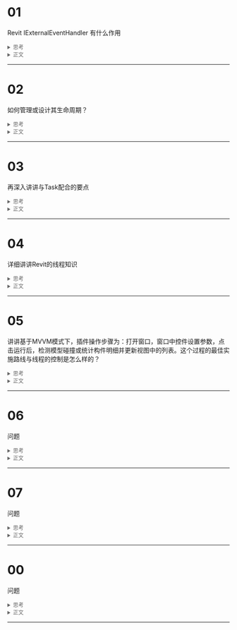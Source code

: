 # 01
Revit IExternalEventHandler 有什么作用
<details style="color: #999">
    <summary style="color: #666; font-size: 12px">思考</summary>
    
好的，我现在需要回答用户关于Revit中IExternalEventHandler的作用的问题。首先，我得回忆一下自己对Revit API的了解，特别是关于外部事件处理的部分。

用户可能是一个刚开始学习Revit二次开发的开发者，或者在使用过程中遇到了需要处理异步操作的情况。他们可能想知道为什么需要使用这个接口，以及它在实际开发中的具体应用场景。

首先，我应该明确IExternalEventHandler的基本作用。根据之前的知识，Revit的API操作通常需要在主线程执行，而某些操作，特别是那些需要用户交互或长时间运行的任务，可能需要异步处理以避免阻塞UI。这时候，IExternalEventHandler就派上用场了，它允许开发者将代码的执行延迟到合适的时间，由Revit的内部事件机制来触发。

接下来，我需要详细解释这个接口的主要用途。比如，当执行一个需要用户交互（如弹窗选择文件）的操作时，直接在主线程执行可能会导致问题。使用IExternalEventHandler可以将这些操作封装起来，在外部事件处理程序中执行，确保线程安全。

然后，我应该提到接口的关键方法Execute和属性Name。Execute方法是实际执行操作的地方，而Name属性用于调试或日志记录，帮助识别不同的事件处理器。

此外，可能还需要说明如何实际使用这个接口。例如，创建一个实现该接口的类，然后在需要的时候通过ExternalEvent.Create方法创建ExternalEvent实例，并调用Raise方法来触发事件。

用户可能还想知道使用这个接口的好处，比如避免UI冻结、处理模态对话框时的限制，或者确保API调用在正确的上下文中执行。这些都是需要涵盖的点。

另外，可能需要举一个简单的例子，比如在按钮点击事件中触发一个外部事件，然后在Execute方法中执行具体的Revit操作，如修改模型或显示对话框。

还要注意可能的相关问题，比如ExternalEvent类和IExternalEvent接口之间的关系，以及为什么不能直接在非UI线程中调用Revit API。这里需要强调Revit API的线程模型要求大部分API调用必须在主线程执行，而外部事件处理机制正是为了满足这一要求而设计的。

最后，确保解释清晰，结构合理，用简洁的语言让用户能够理解IExternalEventHandler的作用和使用方法，同时覆盖常见的使用场景和注意事项。
</details>

<details>
    <summary style="color: #666; font-size: 12px">正文</summary>

在Revit API中，**`IExternalEventHandler`** 是一个用于处理异步操作和线程间调用的关键接口。它的主要作用是帮助开发者在**Revit主线程上下文**中安全地执行代码，尤其是在需要与用户交互或执行耗时操作时，避免阻塞Revit的UI线程或违反API的线程限制。

---

### **主要作用**
1. **异步执行API操作**  
   Revit API严格要求大多数操作必须在主线程执行（例如修改模型、访问文档数据）。  
   `IExternalEventHandler` 允许你将代码逻辑封装到一个事件处理器中，并通过**外部事件队列**异步触发，确保这些操作在正确的线程上下文中执行。

2. **处理用户交互**  
   当你的插件需要弹出对话框（如`OpenFileDialog`）或等待用户输入时，直接在主线程调用这些操作可能导致Revit无响应。通过`IExternalEventHandler`，可以将这类操作推迟到安全的时间点执行。

3. **避免UI冻结**  
   长时间运行的任务（如遍历大量元素、生成复杂几何体）如果直接在主线程运行，会导致Revit界面冻结。使用此接口可以将任务拆分或延迟执行，保持UI响应。

4. **兼容模态操作**  
   在Revit的模态状态下（例如用户正在编辑草图），某些API操作会被禁止。通过外部事件，可以绕过这些限制，选择合适时机执行代码。

---

### **核心方法**
- **`Execute(UIApplication app)`**  
  必须实现的方法，包含实际要执行的逻辑。当外部事件被触发时，Revit会在此方法内运行你的代码。

- **`string GetName()`**  
  返回事件处理器的名称（用于调试和日志）。

---

### **使用流程**
1. **创建事件处理器类**  
   实现`IExternalEventHandler`接口：
   ```csharp
   public class MyEventHandler : IExternalEventHandler
   {
       public void Execute(UIApplication app)
       {
           // 在这里写需要执行的Revit API操作
           TaskDialog.Show("提示", "Hello from Execute!");
       }

       public string GetName()
       {
           return "My Custom Event Handler";
       }
   }
   ```

2. **创建`ExternalEvent`实例**  
   在插件初始化时（如`OnStartup`），创建事件对象：
   ```csharp
   private ExternalEvent _myEvent;
   private MyEventHandler _handler;

   _handler = new MyEventHandler();
   _myEvent = ExternalEvent.Create(_handler);
   ```

3. **触发事件**  
   在需要的地方（如按钮点击事件）调用：
   ```csharp
   _myEvent.Raise();
   ```
   Revit会在下一个空闲时间点调用`Execute`方法。

---

### **典型场景**
- 用户点击按钮后弹出一个对话框选择文件，然后根据文件内容修改模型。
- 在后台执行耗时计算（如结构分析），完成后更新模型。
- 处理其他线程（如Task或Thread）中需要调用Revit API的操作。

---

### **注意事项**
- **线程安全**：`Execute`方法始终在Revit主线程执行，无需手动同步。
- **频率控制**：频繁调用`Raise()`可能导致事件队列堆积，需合理设计逻辑。
- **生命周期管理**：确保`ExternalEvent`实例在插件生命周期内有效（通常作为类成员变量）。

通过`IExternalEventHandler`，开发者可以更灵活地协调Revit API调用与用户交互，提升插件的稳定性和用户体验。
</details>

---

# 02
如何管理或设计其生命周期？
<details style="color: #999">
    <summary style="color: #666; font-size: 12px">思考</summary>
    
嗯，用户之前问了关于Revit的IExternalEventHandler有什么作用，现在又接着问如何管理或设计其生命周期。看来他们可能正在开发一个Revit插件，遇到了多线程或异步处理的问题，需要更深入的指导。用户可能已经了解了基本用法，现在想确保他们的实现是稳定和高效的。

首先，我需要回顾一下IExternalEventHandler的生命周期管理。生命周期管理的关键在于正确创建、使用和销毁ExternalEvent实例，避免内存泄漏或意外行为。用户可能关心的问题包括：何时创建ExternalEvent，如何确保它在需要时可用，如何处理多次触发，以及如何在插件卸载时正确清理资源。

接下来，用户可能是在实际开发中遇到了问题，比如事件处理器没有被正确触发，或者Revit崩溃，这可能是因为生命周期管理不当。例如，如果ExternalEvent实例被意外销毁，或者在错误的时机被调用，就会导致问题。需要强调将ExternalEvent作为类成员变量，保持其在整个插件生命周期中的有效性。

另外，用户可能想知道如何处理多次触发事件的情况。比如，用户多次点击按钮触发事件，是否需要队列机制或者防止重复执行。这时候，可以讨论ExternalEvent的Pending状态，以及如何通过禁用按钮或者检查状态来避免堆积。

还有，用户可能关心如何在不同的Revit文档或会话中管理事件处理器。比如，当用户切换文档时，是否需要重新创建ExternalEvent实例。需要说明ExternalEvent与特定文档无关，但需要注意文档状态的变化，比如在事件处理中检查文档是否仍然有效。

此外，用户可能对异步操作中的异常处理不太清楚，需要指导如何在Execute方法中捕获异常，避免导致Revit崩溃。同时，可能需要提醒在事件处理器中避免长时间运行的操作，以免阻塞主线程，尽管已经通过异步事件处理，但长时间任务仍需拆分。

最后，用户可能希望看到具体的代码示例和最佳实践，比如使用单例模式或依赖注入来管理事件处理器，或者如何在WPF窗口中集成ExternalEvent的触发。需要提供结构清晰的代码示例，并解释每一步的考虑因素，比如为什么要在OnStartup中初始化，如何在Dispose中释放资源。

总结下来，用户的需求不仅仅是了解生命周期管理的步骤，而是希望确保他们的实现是健壮的、高效的，并且能够处理各种边界情况，比如多次触发、资源释放、异常处理等。需要从实例化、使用、状态管理、资源清理等多个方面详细展开，同时结合实际场景和常见问题，给出具体的解决方案和最佳实践。
</details>

<details>
    <summary style="color: #666; font-size: 12px">正文</summary>

在Revit插件开发中，合理管理`IExternalEventHandler`及其关联的`ExternalEvent`实例的生命周期至关重要，这直接关系到插件的稳定性、资源占用和用户体验。以下是详细的设计和管理方法：

---

### **1. 生命周期管理核心原则**
- **持久性**：`ExternalEvent`实例需长期存活（通常与插件主类同生命周期）。
- **线程安全**：始终通过`ExternalEvent`机制触发主线程操作，避免直接跨线程调用。
- **资源释放**：在插件卸载时正确清理资源，防止内存泄漏。

---

### **2. 生命周期设计步骤**

#### **2.1 实例化阶段**
- **创建位置**：在插件初始化时（如`IExternalApplication.OnStartup`）或首次需要时创建。
- **推荐模式**：使用单例模式或依赖注入确保全局唯一性。

```csharp
public class MyPlugin : IExternalApplication
{
    private ExternalEvent _externalEvent;
    private MyEventHandler _eventHandler;

    public Result OnStartup(UIControlledApplication app)
    {
        // 初始化事件处理器和ExternalEvent
        _eventHandler = new MyEventHandler();
        _externalEvent = ExternalEvent.Create(_eventHandler);
        return Result.Succeeded;
    }
}
```

#### **2.2 使用阶段**
- **触发事件**：通过`Raise()`方法请求执行，但需注意频率控制。
- **状态监控**：利用`ExternalEvent.Status`属性判断事件状态：

| 状态 (`ExternalEvent.Status`) | 描述 |
|-------------------------------|------|
| `Pending`                     | 事件已加入队列，等待执行 |
| `NotAvailable`                | 事件未被创建或已被销毁 |
| `Succeeded`/`Failed`          | 最近一次执行结果 |

```csharp
// 示例：安全触发事件
if (_externalEvent.Status == ExternalEventStatus.Pending)
{
    TaskDialog.Show("警告", "已有事件待处理！");
}
else
{
    _externalEvent.Raise();
}
```

#### **2.3 资源释放阶段**
- **销毁时机**：在插件关闭时（如`IExternalApplication.OnShutdown`）或明确不再需要时销毁。
- **显式释放**：调用`Dispose()`（尽管Revit可能自动处理，但显式释放更安全）。

```csharp
public Result OnShutdown(UIControlledApplication app)
{
    // 显式释放资源
    _externalEvent.Dispose();
    _eventHandler = null;
    return Result.Succeeded;
}
```

---

### **3. 高级生命周期管理技巧**

#### **3.1 防止重复触发**
- **UI按钮禁用**：在事件处理期间禁用触发按钮：
```csharp
// 在Execute方法中控制UI状态
public void Execute(UIApplication app)
{
    try
    {
        // 禁用按钮
        MyRibbonButton.Enabled = false;
        
        // 核心逻辑...
    }
    finally
    {
        // 重新启用按钮
        MyRibbonButton.Enabled = true;
    }
}
```

- **状态标志位**：使用`bool isProcessing`标志阻止并发执行。

#### **3.2 异常处理**
- **全局异常捕获**：在`Execute`方法中包裹`try-catch`：
```csharp
public void Execute(UIApplication app)
{
    try
    {
        // 可能抛出异常的操作
        doc.Delete(elementId);
    }
    catch (Exception ex)
    {
        TaskDialog.Show("错误", $"操作失败: {ex.Message}");
        Logger.LogError(ex);
    }
}
```

#### **3.3 跨文档安全**
- **文档状态验证**：在执行操作前检查文档是否有效：
```csharp
public void Execute(UIApplication app)
{
    var doc = app.ActiveUIDocument?.Document;
    if (doc == null || doc.IsReadOnly)
    {
        TaskDialog.Show("错误", "文档不可用或只读！");
        return;
    }
    
    // 安全操作...
}
```

#### **3.4 异步协同**
- **与Task配合**：将耗时计算放在后台线程，仅通过事件处理器更新Revit模型：
```csharp
public void Execute(UIApplication app)
{
    // 触发后台任务
    Task.Run(() =>
    {
        var result = HeavyCalculation();
        
        // 通过事件处理器更新UI
        Application.Current.Dispatcher.Invoke(() =>
        {
            _externalEvent.Raise(); // 触发另一个事件更新模型
        });
    });
}
```

---

### **4. 典型生命周期管理架构**

#### **4.1 集中式事件管理器**
```csharp
public class EventManager : IDisposable
{
    private readonly Dictionary<string, ExternalEvent> _events = new();

    public void RegisterHandler(string key, IExternalEventHandler handler)
    {
        if (!_events.ContainsKey(key))
        {
            _events[key] = ExternalEvent.Create(handler);
        }
    }

    public void RaiseEvent(string key)
    {
        if (_events.TryGetValue(key, out var evt) && evt.Status != ExternalEventStatus.Pending)
        {
            evt.Raise();
        }
    }

    public void Dispose()
    {
        foreach (var evt in _events.Values)
        {
            evt.Dispose();
        }
        _events.Clear();
    }
}
```

#### **4.2 使用示例**
```csharp
// 初始化
var eventManager = new EventManager();
eventManager.RegisterHandler("ModelUpdate", new ModelUpdateHandler());

// 触发事件
eventManager.RaiseEvent("ModelUpdate");

// 销毁
eventManager.Dispose();
```

---

### **5. 常见问题与解决方案**

| 问题现象 | 原因 | 解决方案 |
|---------|------|----------|
| 点击按钮无响应 | `ExternalEvent`未正确初始化 | 确保在插件启动时创建实例 |
| Revit卡死 | 在`Execute`中执行耗时操作 | 拆分任务，使用`Task`+多事件处理器 |
| 内存泄漏 | 未调用`Dispose()` | 显式释放资源，尤其在动态创建事件时 |
| 事件重复执行 | 频繁调用`Raise()` | 检查`ExternalEvent.Status`或添加标志位 |

---

### **6. 最佳实践总结**
1. **单一职责原则**：每个事件处理器只处理一种类型的操作。
2. **早初始化晚释放**：在插件启动时创建，关闭时销毁。
3. **防御性编程**：始终验证文档状态和事件状态。
4. **日志记录**：在关键节点记录事件触发和执行情况。
5. **压力测试**：模拟高频次事件触发验证稳定性。

通过严谨的生命周期管理，可确保基于`IExternalEventHandler`的插件在复杂场景下仍能保持高效稳定运行。
</details>

---

# 03
再深入讲讲与Task配合的要点
<details style="color: #999">
    <summary style="color: #666; font-size: 12px">思考</summary>
    
好的，用户之前已经询问了关于Revit API中的IExternalEventHandler的作用以及如何管理其生命周期，现在他们希望更深入地了解如何将IExternalEventHandler与Task配合使用。我需要详细解释在异步编程中如何安全地结合这两者，尤其是在Revit的环境中。

首先，我需要回顾之前的内容，确保用户已经理解IExternalEventHandler的基本用法和生命周期管理。然后，重点转移到与Task的配合。可能用户在实际开发中遇到了性能问题，需要在后台执行耗时操作，同时保持UI响应，并最终在主线程更新Revit模型。这时候，Task可以用来处理后台计算，而IExternalEventHandler则负责将结果传回主线程。

接下来，需要考虑Revit API的线程限制。Revit的API大多数操作必须在主线程执行，因此在后台Task中不能直接调用这些API。需要明确划分哪些代码在Task中运行，哪些必须通过IExternalEventHandler在主线程执行。

用户可能想了解如何正确地在Task中启动异步操作，然后在完成后触发事件处理器。需要强调不能在Task中直接调用Revit API，必须通过Raise()方法将更新操作排入主线程队列。

另外，可能需要处理异步操作的异常，避免整个应用程序崩溃。还要考虑如何同步数据，确保后台线程和主线程之间的数据传递是线程安全的，比如使用锁或者其他同步机制。

用户可能还会关心如何优化性能，避免频繁地创建和销毁Task，或者如何管理多个并发的Task。这时候可以讨论使用任务调度器、取消令牌（CancellationToken）来控制任务的执行和取消。

另外，用户可能想知道如何处理长时间运行的任务，比如显示进度条或允许用户取消操作。这时候需要结合Task和IExternalEventHandler来实现进度更新和取消请求的处理。

还要提到一些常见的陷阱，比如在Task中直接修改Revit模型导致崩溃，或者忘记处理跨线程的UI更新。需要提供具体的代码示例，展示正确的模式，比如在后台计算完成后，通过事件处理器来执行Revit API调用。

最后，总结最佳实践，强调分离计算逻辑和Revit操作，使用事件处理器作为桥梁，确保线程安全，以及合理的异常处理和资源管理。这样用户能够全面理解如何有效结合Task和IExternalEventHandler，提升插件的性能和用户体验。
</details>

<details>
    <summary style="color: #666; font-size: 12px">正文</summary>

在 Revit 插件开发中，将 **`IExternalEventHandler`** 与 **`Task`** 结合使用，可以实现后台异步计算与主线程安全操作的完美协同。这种组合尤其适用于需要**长时间运行的计算**（如结构分析、数据生成）或**跨线程数据同步**的场景。以下是深入的技术要点和实践指南：

---

### **1. 核心设计原则**
- **职责分离**：  
  `Task` 负责**纯计算逻辑**（无Revit API调用），`IExternalEventHandler` 负责**主线程操作**（更新模型、UI交互）。
- **线程安全**：  
  **Revit API 只能在主线程调用**，后台线程（如`Task`）只能准备数据，最终通过`Raise()`触发主线程操作。
- **数据隔离**：  
  跨线程传递数据需通过**线程安全容器**（如 `ConcurrentQueue`、`BlockingCollection`）或**深拷贝**。

---

### **2. 基本协作流程**
#### **步骤 1：启动后台任务**
```csharp
public class CalculationHandler : IExternalEventHandler
{
    public List<double> Results { get; private set; } // 存储计算结果

    public void Execute(UIApplication app)
    {
        // 主线程中启动后台任务
        Task.Run(() => HeavyCalculation(app));
    }

    private void HeavyCalculation(UIApplication app)
    {
        // 纯计算逻辑（无Revit API）
        var tempResults = new List<double>();
        for (int i = 0; i < 1000000; i++)
        {
            tempResults.Add(Math.Sqrt(i));
        }

        // 将结果存入线程安全容器
        Results = new List<double>(tempResults);

        // 触发另一个事件处理器更新模型
        UpdateModelEvent.Raise();
    }
}
```

#### **步骤 2：通过事件处理器更新模型**
```csharp
public class UpdateModelHandler : IExternalEventHandler
{
    public void Execute(UIApplication app)
    {
        // 在主线程中安全使用Revit API
        var doc = app.ActiveUIDocument.Document;
        using (Transaction tx = new Transaction(doc, "Update Model"))
        {
            tx.Start();
            // 使用CalculationHandler.Results更新模型...
            tx.Commit();
        }
    }
}
```

---

### **3. 关键技术细节**

#### **3.1 异步上下文管理**
- **`TaskScheduler` 同步**：  
  若需在后台任务中访问 UI 元素（非Revit API），需切换至主线程上下文（如 WPF 的 `Dispatcher`）：
```csharp
Task.Run(() =>
{
    // 后台计算...
    Application.Current.Dispatcher.Invoke(() =>
    {
        // 更新WPF控件（非Revit UI）
        ProgressBar.Value = 100;
    });
});
```

- **避免 `async/await` 陷阱**：  
  `async` 方法默认会尝试在原始上下文恢复执行，需明确指定 `ConfigureAwait(false)`：
```csharp
public async void Execute(UIApplication app)
{
    await Task.Run(() => HeavyCalculation())
              .ConfigureAwait(false); // 禁止尝试返回主线程

    // 此处仍在后台线程！
    // 必须通过 Raise() 触发主线程操作
    _updateEvent.Raise();
}
```

#### **3.2 进度反馈机制**
- **线程安全进度报告**：  
  使用 `IProgress<T>` 接口实现跨线程进度更新：
```csharp
public class CalculationHandler : IExternalEventHandler
{
    private readonly IProgress<int> _progress;

    public CalculationHandler(IProgress<int> progress)
    {
        _progress = progress;
    }

    public void Execute(UIApplication app)
    {
        Task.Run(() =>
        {
            for (int i = 0; i < 100; i++)
            {
                // 计算...
                _progress.Report(i);
            }
        });
    }
}

// 在UI层（如WPF）：
var progress = new Progress<int>(percent =>
{
    ProgressBar.Value = percent;
});
var handler = new CalculationHandler(progress);
```

#### **3.3 取消长时间任务**
- **`CancellationToken` 集成**：  
  允许用户主动取消后台计算：
```csharp
private CancellationTokenSource _cts;

public void Execute(UIApplication app)
{
    _cts = new CancellationTokenSource();
    Task.Run(() =>
    {
        for (int i = 0; i < 100; i++)
        {
            if (_cts.Token.IsCancellationRequested)
            {
                // 清理资源并退出
                return;
            }
            // 计算...
        }
    }, _cts.Token);
}

// 在取消按钮事件中：
_cts?.Cancel();
```

---

### **4. 高级模式：管道式处理**
适用于多阶段异步任务（如数据获取 → 计算 → 模型更新）。

#### **架构设计**
```csharp
public class PipelineManager
{
    private readonly ExternalEvent _dataFetchEvent;
    private readonly ExternalEvent _calculateEvent;
    private readonly ExternalEvent _updateEvent;

    public PipelineManager()
    {
        // 初始化三个事件处理器
        _dataFetchEvent = ExternalEvent.Create(new DataFetchHandler());
        _calculateEvent = ExternalEvent.Create(new CalculateHandler());
        _updateEvent = ExternalEvent.Create(new UpdateHandler());
    }

    public void StartPipeline()
    {
        _dataFetchEvent.Raise();
    }
}

// 数据获取处理器
public class DataFetchHandler : IExternalEventHandler
{
    public void Execute(UIApplication app)
    {
        Task.Run(() =>
        {
            // 后台获取数据...
            _calculateEvent.Raise(); // 触发下一步
        });
    }
}

// 计算处理器
public class CalculateHandler : IExternalEventHandler
{
    public void Execute(UIApplication app)
    {
        Task.Run(() =>
        {
            // 后台计算...
            _updateEvent.Raise(); // 触发更新
        });
    }
}
```

---

### **5. 性能优化技巧**

#### **5.1 任务分块（Chunking）**
将大数据集拆分为小块，定期返回主线程更新进度：
```csharp
public void Execute(UIApplication app)
{
    Task.Run(() =>
    {
        var allElements = GetLargeElementList(); // 获取10万个元素
        const int chunkSize = 1000;
        
        for (int i = 0; i < allElements.Count; i += chunkSize)
        {
            var chunk = allElements.Skip(i).Take(chunkSize).ToList();
            
            // 处理当前块...
            
            // 定期触发UI更新
            if (i % 5000 == 0)
            {
                _progressEvent.Raise();
            }
        }
    });
}
```

#### **5.2 内存管理**
- **及时释放非托管资源**：  
  在 `Task` 中使用的临时文件、数据库连接等需显式释放。
- **避免大对象驻留**：  
  使用 `WeakReference` 或定期清理缓存。

---

### **6. 调试与监控**

#### **6.1 跨线程调试**
- **Visual Studio 线程窗口**：  
  监控后台线程状态。
- **日志标记线程ID**：  
```csharp
Debug.WriteLine($"当前线程: {Thread.CurrentThread.ManagedThreadId}");
```

#### **6.2 性能分析**
- **使用 `Stopwatch`**：  
  测量关键代码段耗时。
- **Revit 内置日志**：  
  通过 `Application.WriteJournalEntry` 记录事件触发时间。

---

### **7. 典型问题解决方案**

| 问题场景 | 解决方案 |
|---------|----------|
| 后台任务修改Revit模型崩溃 | 确保所有模型操作通过`IExternalEventHandler`执行 |
| 进度条更新延迟 | 使用 `IProgress<T>` + `Report` 高频更新 |
| 用户取消操作后数据不一致 | 实现事务回滚机制 |
| 内存泄漏 | 使用 `using` 块管理 `IDisposable` 对象 |

---

### **8. 完整示例：异步导入数据并生成墙体**
```csharp
// 主事件处理器
public class ImportDataHandler : IExternalEventHandler
{
    private readonly ExternalEvent _generateWallsEvent;
    public List<Line> WallLines { get; private set; }

    public ImportDataHandler(ExternalEvent generateWallsEvent)
    {
        _generateWallsEvent = generateWallsEvent;
    }

    public void Execute(UIApplication app)
    {
        Task.Run(() =>
        {
            // 后台读取外部文件（无API调用）
            var lines = File.ReadAllLines("data.csv")
                           .Select(ParseLineToGeometry)
                           .ToList();

            WallLines = lines;

            // 触发生成墙体事件
            _generateWallsEvent.Raise();
        });
    }
}

// 墙体生成处理器
public class GenerateWallsHandler : IExternalEventHandler
{
    public void Execute(UIApplication app)
    {
        var doc = app.ActiveUIDocument.Document;
        using (Transaction tx = new Transaction(doc, "Create Walls"))
        {
            tx.Start();
            foreach (var line in _importHandler.WallLines)
            {
                Wall.Create(doc, line, LevelId, false);
            }
            tx.Commit();
        }
    }
}
```

---

通过合理利用 `Task` 与 `IExternalEventHandler` 的协作，开发者可以构建出**响应迅速、稳定可靠**的 Revit 插件，同时充分利用多核 CPU 的计算能力。关键在于始终遵守 Revit API 的线程规则，并通过清晰的分层架构实现计算逻辑与模型操作的解耦。
</details>

---

# 04
详细讲讲Revit的线程知识
<details style="color: #999">
    <summary style="color: #666; font-size: 12px">思考</summary>
    
嗯，用户让我详细讲讲Revit的线程知识。我之前已经回答过关于IExternalEventHandler和如何与Task配合的问题，现在用户想更深入了解线程方面的内容。首先，我需要回顾一下之前的对话，确保这次回答能衔接上之前的讨论，同时深入展开线程相关的知识点。

用户可能是Revit插件开发者，遇到多线程问题，或者想优化插件的性能。他们可能在使用异步操作时遇到了崩溃或UI冻结的问题，所以需要理解Revit的线程模型来避免这些问题。用户的需求不仅仅是了解表面知识，而是想掌握背后的原理和最佳实践，以便在实际开发中应用。

Revit的线程模型与其他桌面应用程序类似，主线程负责UI和API调用，但Revit对线程有严格的限制，大部分API必须在主线程执行。用户可能知道这一点，但需要更详细的机制，比如为什么必须这样做，以及如何处理耗时操作而不阻塞UI。此外，用户可能对如何安全地在后台线程执行任务，然后更新Revit模型感兴趣，特别是在处理大量数据或复杂计算时。

我需要解释Revit的单线程模型，主线程的作用，以及违反线程规则的后果。然后，详细说明如何通过IExternalEventHandler和ExternalEvent来在正确的线程执行代码。可能还需要提到其他同步机制，比如使用Invoke或BeginInvoke在UI线程执行代码，但要注意这些在Revit中的适用性。

此外，用户可能对任务并行库（TPL）如Task.Run的使用感兴趣，但要强调在Revit环境中使用时的注意事项，比如确保不在后台线程调用API。需要提供示例代码，展示如何正确地将计算和API调用分离，使用事件处理器来桥接不同线程的操作。

还要讨论常见的陷阱，比如在后台线程中访问文档对象，或者错误地使用async/await导致线程上下文问题。可能还需要涉及异常处理，确保后台任务的异常能正确捕获并反馈到主线程，避免插件崩溃。

最后，总结最佳实践，比如始终在UI线程执行API调用，使用事件处理器进行线程间通信，合理分解任务以避免阻塞主线程，以及如何进行性能优化和调试多线程问题。这部分需要结构清晰，分点说明，便于用户理解和应用。

需要确保内容准确，参考Revit API官方文档，避免传播错误信息。同时，语言要通俗易懂，避免过于技术化的术语，或者至少解释清楚每个术语的含义。可能还需要对比其他框架的线程模型，帮助有不同背景的用户理解Revit的特殊性。

在组织内容时，可以按照线程模型概述、主线程的作用、后台线程的限制、线程间通信方法、常见问题与解决方案的结构展开。每个部分用例子和代码片段加以说明，让用户能够将理论应用到实际开发中。

另外，用户可能对如何调试多线程问题感兴趣，可以简要介绍调试工具和技术，比如日志记录、断点设置，以及如何利用Visual Studio的线程窗口来跟踪线程状态。

总之，需要全面覆盖Revit线程相关的知识点，结合之前的回答，提供深入但易于理解的内容，帮助用户构建稳健高效的插件。
</details>

<details>
    <summary style="color: #666; font-size: 12px">正文</summary>

在 Revit 插件开发中，**线程管理**是决定插件稳定性和性能的核心因素之一。Revit 的 API 对线程的访问有严格的限制，开发者必须深刻理解其线程模型才能避免崩溃、无响应或数据损坏等问题。以下从底层机制到实践技巧，系统剖析 Revit 的线程知识：

---

### **1. Revit 线程模型的核心原则**
#### **1.1 单线程公寓模型（STA）**
Revit 的主线程运行在 **单线程公寓（Single-Threaded Apartment, STA）** 模式下，这意味着：
- **所有 UI 操作和 API 调用必须通过主线程**。
- 其他线程直接访问 Revit API 会引发不可预知的错误（如 `AccessViolationException`）。

#### **1.2 主线程的职责**
- **用户界面（UI）更新**：按钮点击、对话框显示、视图刷新。
- **文档操作**：创建/修改元素、事务处理、模型读写。
- **事件响应**：处理用户输入、系统事件（如保存、关闭文档）。

#### **1.3 后台线程的限制**
- **禁止直接调用 Revit API**：任何涉及 `Document`、`Element`、`Transaction` 的操作均需通过主线程。
- **仅允许纯计算或外部 I/O**：如数学计算、文件读写、网络请求等。

---

### **2. Revit 线程同步机制**
#### **2.1 `IExternalEventHandler` 与 `ExternalEvent`**
- **作用**：将代码逻辑封装到事件处理器中，通过 `Raise()` 将其加入 Revit 的主线程队列。
- **执行时机**：Revit 主线程空闲时（如用户无操作期间）触发 `Execute` 方法。

```csharp
public class MyHandler : IExternalEventHandler
{
    public void Execute(UIApplication app)
    {
        // 此处运行在主线程，可安全调用API
        TaskDialog.Show("Info", "Hello from main thread!");
    }
}

// 触发事件
ExternalEvent.Create(new MyHandler()).Raise();
```

#### **2.2 `Application.Invoke` 与 `BeginInvoke`**
- **`Invoke`**：同步调用，阻塞当前线程直到主线程执行完毕。
- **`BeginInvoke`**：异步调用，将委托加入主线程队列后立即返回。

```csharp
// 在后台线程中请求主线程执行代码
Application.Invoke((Action)(() =>
{
    // 此处代码在主线程执行
    doc.Delete(elementId);
}));
```

---

### **3. 多线程协作的典型场景**
#### **3.1 后台计算 + 主线程更新**
```csharp
public class CalculationHandler : IExternalEventHandler
{
    public List<double> Results { get; private set; }

    public void Execute(UIApplication app)
    {
        // 启动后台任务
        Task.Run(() =>
        {
            Results = CalculateData(); // 纯计算
            ExternalEvent.Create(new UpdateHandler()).Raise(); // 触发更新
        });
    }
}

public class UpdateHandler : IExternalEventHandler
{
    public void Execute(UIApplication app)
    {
        // 在主线程更新模型
        using (Transaction tx = new Transaction(doc))
        {
            tx.Start("Update Elements");
            foreach (var value in CalculationHandler.Results)
            {
                // 修改元素参数...
            }
            tx.Commit();
        }
    }
}
```

#### **3.2 实时进度反馈**
使用 `IProgress<T>` 实现跨线程进度报告：
```csharp
public void Execute(UIApplication app)
{
    var progress = new Progress<int>(percent =>
    {
        // 此回调在主线程执行（自动同步）
        progressBar.Value = percent;
    });

    Task.Run(() =>
    {
        for (int i = 0; i < 100; i++)
        {
            Thread.Sleep(50);
            progress.Report(i); // 安全更新UI
        }
    });
}
```

---

### **4. Revit 线程的底层细节**
#### **4.1 消息循环（Message Pump）**
Revit 主线程通过 Windows 消息循环处理事件：
- **外部事件队列**：`ExternalEvent.Raise()` 本质是向此队列插入消息。
- **执行优先级**：外部事件优先级低于用户输入事件。

#### **4.2 线程本地存储（TLS）**
- Revit 通过 `ThreadLocal` 存储文档上下文。
- **错误示例**：在后台线程缓存 `Document` 对象可能导致跨文档污染。

#### **4.3 COM 互操作性**
- Revit API 基于 COM 组件，强制要求 STA 线程模型。
- **错误表现**：在 MTA（多线程公寓）线程调用 API 会抛出 `COMException`。

---

### **5. 高级线程技巧**
#### **5.1 多文档并行处理**
通过 `Application.Documents` 遍历文档，但需注意：
- **禁止跨文档事务**：每个文档的操作需独立事务。
- **隔离处理器实例**：为每个文档创建独立的事件处理器。

```csharp
public void ProcessAllDocuments(UIApplication app)
{
    foreach (Document doc in app.Application.Documents)
    {
        var handler = new DocSpecificHandler(doc);
        ExternalEvent.Create(handler).Raise();
    }
}
```

#### **5.2 动态事件处理器**
根据运行时条件创建处理器实例，并管理其生命周期：
```csharp
private readonly List<ExternalEvent> _dynamicEvents = new();

public void CreateDynamicHandler()
{
    var handler = new DynamicHandler();
    var evt = ExternalEvent.Create(handler);
    _dynamicEvents.Add(evt);
    evt.Raise();
}

public void Cleanup()
{
    foreach (var evt in _dynamicEvents)
    {
        evt.Dispose();
    }
    _dynamicEvents.Clear();
}
```

#### **5.3 异步等待模式**
结合 `async/await` 与 `TaskCompletionSource`：
```csharp
public class AsyncHandler : IExternalEventHandler
{
    private TaskCompletionSource<bool> _tcs;

    public async Task ExecuteAsync()
    {
        _tcs = new TaskCompletionSource<bool>();
        ExternalEvent.Create(this).Raise();
        return await _tcs.Task;
    }

    public void Execute(UIApplication app)
    {
        // 执行操作...
        _tcs.SetResult(true);
    }
}

// 使用示例
var result = await new AsyncHandler().ExecuteAsync();
```

---

### **6. 调试与故障排除**
#### **6.1 线程死锁检测**
- **症状**：Revit 无响应，CPU 占用低。
- **诊断工具**：  
  - Visual Studio 的 **并行堆栈** 视图。  
  - 日志输出线程 ID：  
    ```csharp
    Debug.WriteLine($"Current thread: {Thread.CurrentThread.ManagedThreadId}");
    ```

#### **6.2 常见异常与修复**
| 异常类型 | 原因 | 解决方案 |
|---------|------|----------|
| `InvalidOperationException` | 跨线程访问 UI 元素 | 使用 `Application.Invoke` |
| `COMException (0x8001010A)` | 后台线程调用 COM 组件 | 通过 `IExternalEventHandler` 中转 |
| `TransactionException` | 事务未在主线程提交 | 确保事务在 `Execute` 方法内 |

#### **6.3 性能分析**
- **Revit 日志**：通过 `Journal` 文件查看事件触发时间戳。
- **代码插桩**：使用 `Stopwatch` 测量关键代码段耗时。

---

### **7. 最佳实践总结**
1. **主线程仅处理轻量操作**：将超过 100ms 的任务移至后台线程。
2. **严格分离线程职责**：  
   - 后台线程：计算、I/O。  
   - 主线程：API 调用、UI 更新。
3. **防御性编程**：  
   - 始终检查 `Document.IsModifiable` 和 `IsReadOnly`。  
   - 使用 `try-catch` 包裹可能失败的操作。
4. **资源管理**：  
   - 及时释放 `IDisposable` 对象（如 `Transaction`）。  
   - 避免静态变量存储文档相关数据。
5. **用户反馈**：  
   - 长时间操作时显示进度条。  
   - 提供取消按钮中断任务。

---

### **8. Revit 2024 的线程改进**
- **异步 API 预览**：部分新 API 支持 `async` 方法（如云模型操作）。
- **增强的并行计算**：允许在特定上下文中使用多线程加速几何计算（需显式启用）。
- **线程安全只读操作**：某些查询方法（如 `FilteredElementCollector`）可在后台线程调用。

---

掌握 Revit 的线程知识，意味着能够在严格限制中寻找灵活性，通过合理的架构设计，既保证插件的稳定性，又充分利用现代 CPU 的多核能力。始终铭记：**Revit 的主线程是唯一真理，所有破坏这一原则的操作都将付出崩溃的代价**。
</details>

---

# 05
讲讲基于MVVM模式下，插件操作步骤为：打开窗口，窗口中控件设置参数，点击运行后，检测模型碰撞或统计构件明细并更新视图中的列表。这个过程的最佳实施路线与线程的控制是怎么样的？
<details style="color: #999">
    <summary style="color: #666; font-size: 12px">思考</summary>
    
好的，用户的问题是希望在Revit插件开发中，基于MVVM模式实现一个流程：打开窗口，设置参数，点击运行后进行模型碰撞检测或统计构件明细，并更新视图中的列表。用户想知道最佳实施路线以及如何控制线程。

首先，我需要回顾一下之前讨论的内容。之前已经详细讲解了Revit的线程模型，特别是IExternalEventHandler和ExternalEvent的使用，以及如何与Task配合进行异步操作。用户现在希望结合MVVM模式来实现这个流程，所以需要将MVVM的设计模式与Revit的线程限制结合起来考虑。

MVVM模式的核心是数据绑定、命令和视图模型，这在前端开发中很常见，但在Revit插件中应用需要注意线程安全问题。因为Revit的API只能在主线程调用，而MVVM中的UI操作通常涉及数据绑定，可能需要跨线程更新UI，这就需要特别注意。

接下来，用户提到的具体步骤包括打开窗口、设置参数、运行检测或统计、更新视图列表。最佳实施路线需要确保每个步骤都符合Revit的线程规则，同时保持UI的响应性。

首先，打开窗口应该在主线程中执行，因为涉及到UI的创建和显示。Revit的API要求所有UI操作必须在主线程进行，所以使用ExternalEvent来触发窗口的打开可能是必要的，尤其是如果窗口是在非主线程的上下文中触发的。

然后是参数设置，这部分通常在窗口的控件中进行，通过数据绑定到ViewModel的属性。在MVVM中，这通常是直接的，但需要确保属性更改通知是在正确的线程上触发，尤其是在后台线程中修改数据时，需要使用Dispatcher来同步到UI线程。

点击运行后的处理是关键部分，因为涉及到耗时的操作，比如碰撞检测或统计构件明细。这些操作不能在主线程执行，否则会导致UI冻结。因此，需要将计算部分放在后台线程（如Task.Run），然后通过IExternalEventHandler将结果更新回主线程，以安全地修改模型或更新UI列表。

更新视图中的列表需要将数据绑定到ViewModel的集合属性，并且要确保集合的修改是在UI线程上进行的，否则会引发跨线程访问异常。在WPF中，可以使用ObservableCollection，并在ViewModel中通过Dispatcher.Invoke来确保更新操作在UI线程执行。

线程控制方面，整个流程中需要多次在后台线程和主线程之间切换。例如，点击运行按钮后，ViewModel的命令处理会触发一个异步操作，启动后台任务进行计算，然后通过ExternalEvent或Dispatcher将结果传回主线程更新UI和Revit模型。

此外，需要考虑异常处理和用户反馈，比如在长时间操作时显示进度条，允许用户取消操作，这可能需要使用CancellationTokenSource和IProgress<T>接口来实现进度报告和取消功能。

在MVVM架构中，可能会使用RelayCommand或DelegateCommand来处理按钮点击事件，命令的实现需要启动后台任务，并在完成后更新数据。同时，要确保在操作过程中禁用按钮，防止重复提交，这可以通过绑定命令的CanExecute方法来实现。

最后，资源管理和生命周期控制也很重要，比如在窗口关闭时取消正在进行的任务，释放ExternalEvent实例，避免内存泄漏。

总结来说，最佳实施路线需要将MVVM的数据绑定和命令机制与Revit的线程模型结合，利用IExternalEventHandler处理主线程操作，使用Task进行后台计算，并通过Dispatcher或IProgress<T>同步UI更新。同时，确保所有Revit API调用都在主线程执行，保持UI响应性，并处理好异常和用户交互。
</details>

<details>
    <summary style="color: #666; font-size: 12px">正文</summary>

在 Revit 插件开发中，基于 **MVVM 模式**实现参数设置、后台计算和 UI 更新的流程，需要严格遵循 Revit 的线程规则，同时兼顾用户体验和代码可维护性。以下是分步骤的 **最佳实践路线** 和 **线程控制策略**：

---

### **1. 整体架构设计**
#### **层级划分**
| 层级 | 技术选型 | 职责 | 线程归属 |
|------|----------|------|----------|
| **View (UI)** | WPF/XAML | 窗口、控件布局、数据绑定 | 主线程 |
| **ViewModel** | C# + Prism/MVVM Light | 业务逻辑、命令处理、数据验证 | 主线程（通过 `Dispatcher` 跨线程同步） |
| **Model** | Revit API + 计算模块 | 数据模型、Revit 操作、碰撞检测算法 | 主线程（Revit API） + 后台线程（纯计算） |
| **桥梁层** | `IExternalEventHandler` | 主线程与后台线程通信 | 主线程 |

---

### **2. 分步骤实施流程**
#### **步骤 1：打开窗口**
- **触发方式**：通过 Revit 功能区按钮点击，使用 `IExternalEventHandler` 确保在主线程创建窗口：
```csharp
// 在按钮命令中触发
public ICommand OpenWindowCommand => new RelayCommand(() =>
{
    _externalEvent.Raise(); // 触发主线程操作
});

// 事件处理器
public class OpenWindowHandler : IExternalEventHandler
{
    public void Execute(UIApplication app)
    {
        var vm = new MainViewModel();
        var window = new MainView { DataContext = vm };
        window.Show(); // WPF窗口需用Show()而非ShowDialog()
    }
}
```

- **线程控制**：窗口必须在主线程创建，直接通过 `ExternalEvent` 触发。

---

#### **步骤 2：参数设置与数据绑定**
- **ViewModel 属性**：
```csharp
public class MainViewModel : INotifyPropertyChanged
{
    private double _tolerance;
    public double Tolerance
    {
        get => _tolerance;
        set => SetField(ref _tolerance, value, nameof(Tolerance));
    }

    private ObservableCollection<ClashResult> _results;
    public ObservableCollection<ClashResult> Results
    {
        get => _results;
        set => SetField(ref _results, value, nameof(Results));
    }
}
```

- **XAML 绑定**：
```xml
<TextBox Text="{Binding Tolerance, Mode=TwoWay}" />
<ListView ItemsSource="{Binding Results}">
    <ListView.View>
        <GridView>
            <GridViewColumn Header="元素ID" DisplayMemberBinding="{Binding ElementId}" />
        </GridView>
    </ListView.View>
</ListView>
```

- **线程安全**：属性修改通过 WPF 的 `Dispatcher` 自动同步到 UI 线程。

---

#### **步骤 3：点击运行 - 启动检测/统计**
- **命令绑定**：
```csharp
public ICommand RunCommand => new RelayCommand(async () =>
{
    IsRunning = true; // 禁用按钮
    try
    {
        // 触发后台任务（非Revit线程）
        await Task.Run(() => DetectClashesAsync());
    }
    finally
    {
        IsRunning = false;
    }
}, () => !IsRunning); // CanExecute条件
```

- **线程控制**：
  - `Task.Run` 在 **线程池线程** 执行耗时计算。
  - 禁止在 `Task.Run` 中直接调用 Revit API。

---

#### **步骤 4：后台碰撞检测/统计**
- **纯计算模块**：
```csharp
private void DetectClashesAsync()
{
    // 步骤1：从Revit获取数据（需通过事件处理器）
    var elementIds = GetElementsToCheck(); 

    // 步骤2：执行碰撞检测（纯计算）
    var clashes = CollisionDetector.FindClashes(elementIds, Tolerance);

    // 步骤3：通过事件处理器更新结果
    Application.Current.Dispatcher.Invoke(() =>
    {
        Results.Clear();
        foreach (var clash in clashes)
        {
            Results.Add(clash);
        }
    });

    // 步骤4：可选 - 通过事件处理器高亮元素
    _highlightEvent.Raise();
}
```

- **关键点**：
  - **数据获取**：通过 `IExternalEventHandler` 在主线程获取 Revit 元素数据。
  - **线程隔离**：计算模块完全无 Revit API 调用。

---

#### **步骤 5：更新 Revit 模型/视图**
- **模型更新处理器**：
```csharp
public class HighlightClashHandler : IExternalEventHandler
{
    public List<ClashResult> Clashes { get; set; }

    public void Execute(UIApplication app)
    {
        var doc = app.ActiveUIDocument.Document;
        using (Transaction tx = new Transaction(doc, "Highlight Clashes"))
        {
            tx.Start();
            foreach (var clash in Clashes)
            {
                var element = doc.GetElement(clash.ElementId);
                // 设置元素高亮参数...
            }
            tx.Commit();
        }
    }
}
```

- **触发更新**：
```csharp
// 在后台线程准备数据后触发
_highlightHandler.Clashes = clashes.ToList();
_highlightEvent.Raise();
```

---

### **3. 线程控制核心技术**
#### **3.1 数据获取与 Revit 交互**
- **安全获取元素数据**：通过 `IExternalEventHandler` 在主线程查询 Revit 模型：
```csharp
public class ElementDataFetcher : IExternalEventHandler
{
    public List<ElementId> Result { get; private set; }

    public void Execute(UIApplication app)
    {
        var collector = new FilteredElementCollector(app.ActiveUIDocument.Document);
        Result = collector.WhereElementIsNotElementType().ToElementIds().ToList();
    }
}

// 使用方式
var fetcher = new ElementDataFetcher();
ExternalEvent.Create(fetcher).Raise();
await Task.Delay(100); // 简单等待，实际应使用同步机制
var elementIds = fetcher.Result;
```

#### **3.2 UI 更新与线程同步**
- **ObservableCollection 线程安全**：通过 `Dispatcher` 确保集合操作在 UI 线程：
```csharp
Application.Current.Dispatcher.Invoke(() =>
{
    Results.Add(new ClashResult(...));
});
```

- **进度报告**：使用 `IProgress<T>` 实现跨线程进度更新：
```csharp
var progress = new Progress<int>(percent => ProgressValue = percent);
await Task.Run(() => LongOperation(progress));
```

---

### **4. 高级优化技巧**
#### **4.1 双缓存数据交换**
- **后台线程**：操作临时集合 `_tempResults`。
- **主线程**：通过 `Dispatcher.BeginInvoke` 批量替换 `Results` 集合：
```csharp
// 后台线程
_tempResults.AddRange(newClashes);

// 每1秒批量更新一次
if (DateTime.Now - _lastUpdate > TimeSpan.FromSeconds(1))
{
    Application.Current.Dispatcher.BeginInvoke(new Action(() =>
    {
        Results = new ObservableCollection<ClashResult>(_tempResults);
    }));
    _tempResults.Clear();
}
```

#### **4.2 取消操作支持**
- **ViewModel 中添加**：
```csharp
private CancellationTokenSource _cts;

public ICommand CancelCommand => new RelayCommand(() =>
{
    _cts?.Cancel();
});

private async Task DetectClashesAsync()
{
    _cts = new CancellationTokenSource();
    try
    {
        foreach (var item in items)
        {
            _cts.Token.ThrowIfCancellationRequested();
            // 处理逻辑...
        }
    }
    catch (OperationCanceledException)
    {
        // 清理部分结果...
    }
}
```

---

### **5. 完整线程控制流程图**
```mermaid
sequenceDiagram
    participant RevitUI
    participant ViewModel
    participant ExternalEvent
    participant BackgroundTask
    participant RevitAPI

    RevitUI->>ViewModel: 用户点击"运行"
    ViewModel->>BackgroundTask: Task.Run启动检测
    BackgroundTask->>ExternalEvent: 请求获取Revit数据
    ExternalEvent->>RevitAPI: 在主线程执行数据查询
    RevitAPI-->>ExternalEvent: 返回元素数据
    ExternalEvent-->>BackgroundTask: 传递数据
    BackgroundTask->>BackgroundTask: 纯计算碰撞检测
    BackgroundTask->>ViewModel: 通过IProgress报告进度
    ViewModel->>RevitUI: 更新进度条
    BackgroundTask->>ExternalEvent: 请求高亮元素
    ExternalEvent->>RevitAPI: 在主线程修改模型
    BackgroundTask-->>ViewModel: 返回最终结果
    ViewModel->>RevitUI: 更新结果列表
```

---

### **6. 关键注意事项**
1. **Revit API 绝对线程安全**：任何模型修改操作必须通过 `IExternalEventHandler`。
2. **WPF Dispatcher 优先级**：使用 `DispatcherPriority.Background` 避免阻塞 UI。
3. **内存泄漏防范**：及时解绑事件、释放 `ExternalEvent` 实例。
4. **事务嵌套**：避免在多个事件处理器中同时开启事务。
5. **多文档支持**：为每个 `Document` 创建独立处理器实例。

---

通过将 MVVM 的优雅数据绑定与 Revit 严格的线程模型结合，开发者既能实现响应式 UI，又能确保插件稳定性。记住：**所有与 Revit 模型的交互必须发生在主线程，所有耗时操作必须移至后台线程**，这是构建高性能 Revit 插件的黄金法则。
</details>

---

# 06
问题
<details style="color: #999">
    <summary style="color: #666; font-size: 12px">思考</summary>
    

</details>

<details>
    <summary style="color: #666; font-size: 12px">正文</summary>


</details>

---

# 07
问题
<details style="color: #999">
    <summary style="color: #666; font-size: 12px">思考</summary>
    

</details>

<details>
    <summary style="color: #666; font-size: 12px">正文</summary>


</details>

---

# 00
问题
<details style="color: #999">
    <summary style="color: #666; font-size: 12px">思考</summary>
    

</details>

<details>
    <summary style="color: #666; font-size: 12px">正文</summary>


</details>

---
